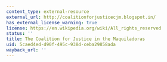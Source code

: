 ```yaml
---
content_type: external-resource
external_url: http://coalitionforjusticecjm.blogspot.in/
has_external_license_warning: true
license: https://en.wikipedia.org/wiki/All_rights_reserved
status: ''
title: The Coalition for Justice in the Maquiladoras
uid: 5caed4ed-d90f-495c-938d-ceba29858ada
wayback_url: ''
---
```

